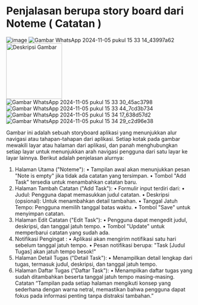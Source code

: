 # Penjalasan berupa story board dari Noteme ( Catatan )
![image](https://github.com/user-attachments/assets/07768e95-e778-48dc-bcd2-760f5baadc12)
![Gambar WhatsApp 2024-11-05 pukul 15 33 14_43997a62](https://github.com/user-attachments/assets/9b8e23d6-00d0-47f5-b6bc-ab417664636a)<img src="URL_GAMBAR" alt="Deskripsi Gambar" height="150"/>
![Gambar WhatsApp 2024-11-05 pukul 15 33 30_45ac3798](https://github.com/user-attachments/assets/4ffbbb40-ee2b-4b62-b7ca-aa884bdc5bc3)
![Gambar WhatsApp 2024-11-05 pukul 15 33 44_7cd3b734](https://github.com/user-attachments/assets/c75cc99a-31db-48fb-af3e-a5d9c4b54f83)
![Gambar WhatsApp 2024-11-05 pukul 15 34 17_638d57d2](https://github.com/user-attachments/assets/3717dd14-4eb5-4aa5-af93-1967bd023057)
![Gambar WhatsApp 2024-11-05 pukul 15 34 29_c2d96e38](https://github.com/user-attachments/assets/d3aa1690-2976-416e-ae9c-6741f61a667c)

Gambar ini adalah sebuah storyboard aplikasi yang menunjukkan alur navigasi atau tahapan-tahapan dari aplikasi. Setiap kotak pada gambar mewakili layar atau halaman dari aplikasi, dan panah menghubungkan setiap layar untuk menunjukkan arah navigasi pengguna dari satu layar ke layar lainnya. Berikut adalah penjelasan alurnya:
1. Halaman Utama ("Noteme"):
•	Tampilan awal akan menunjukkan pesan "Note is empty" jika tidak ada catatan yang tersimpan.
•	Tombol "Add Task" tersedia untuk menambahkan catatan baru.
2. Halaman Tambah Catatan ("Add Task"):
•	Formulir input terdiri dari:
•	Judul: Pengguna dapat memasukkan judul catatan.
•	Deskripsi (opsional): Untuk menambahkan detail tambahan.
•	Tanggal Jatuh Tempo: Pengguna memilih tanggal batas waktu.
•	Tombol "Save" untuk menyimpan catatan.
3. Halaman Edit Catatan ("Edit Task"):
•	Pengguna dapat mengedit judul, deskripsi, dan tanggal jatuh tempo.
•	Tombol "Update" untuk memperbarui catatan yang sudah ada.
4. Notifikasi Pengingat :
•	Aplikasi akan mengirim notifikasi satu hari sebelum tanggal jatuh tempo.
•	Pesan notifikasi berupa: "Task [Judul Tugas] akan jatuh tempo besok!"
5. Halaman Detail Tugas ("Detail Task"):
•	Menampilkan detail lengkap dari tugas, termasuk judul, deskripsi, dan tanggal jatuh tempo.
6. Halaman Daftar Tugas ("Daftar Task"):
•	Menampilkan daftar tugas yang sudah ditambahkan beserta tanggal jatuh tempo masing-masing.
Catatan “Tampilan pada setiap halaman mengikuti konsep yang sederhana dengan warna netral, memastikan bahwa pengguna dapat fokus pada informasi penting tanpa distraksi tambahan.”

